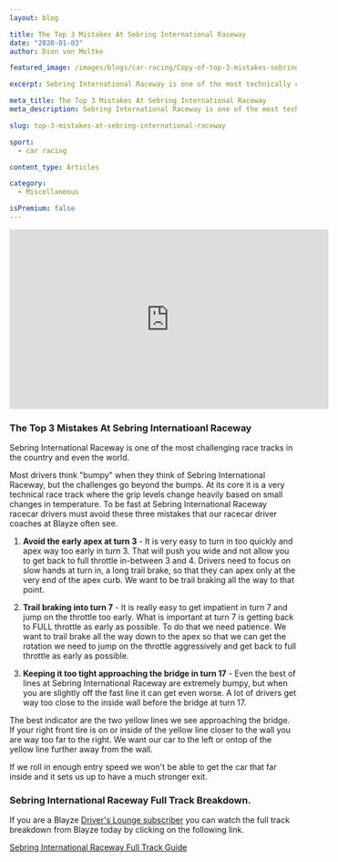 ```yaml
---
layout: blog

title: The Top 3 Mistakes At Sebring International Raceway
date: "2020-01-03"
author: Dion von Moltke

featured_image: /images/blogs/car-racing/Copy-of-top-3-mistakes-sebring-international-raceway-compressor.jpg

excerpt: Sebring International Raceway is one of the most technically challenging race tracks in the country.  The bumps at Sebring make the technical challenge of each corner even more complicated.  Here pro-racecar driver coach, Dion von Moltke breaks down the top 3 mistakes he sees at Sebring International Raceway.

meta_title: The Top 3 Mistakes At Sebring International Raceway
meta_description: Sebring International Raceway is one of the most technically challenging race tracks in the country.  The bumps at Sebring make the technical challenge of each corner even more complicated.  Here pro-racecar driver coach, Dion von Moltke breaks down the top 3 mistakes he sees at Sebring International Raceway.

slug: top-3-mistakes-at-sebring-international-raceway

sport:
  - car racing

content_type: Articles 

category:
  - Miscellaneous

isPremium: false
---
```


<iframe title="Blog iFrame" id="videoIframe" width="560" height="315" src="https://www.youtube.com/embed/U1ellMmVn1o" frameborder="0" allow="accelerometer; autoplay; encrypted-media; gyroscope; picture-in-picture" allowfullscreen></iframe>

### The Top 3 Mistakes At Sebring Internatioanl Raceway

Sebring International Raceway is one of the most challenging race tracks in the country and even the world.

Most drivers think "bumpy" when they think of Sebring International Raceway, but the challenges go beyond the bumps. At its core it is a very technical race track where the grip levels change heavily based on small changes in temperature. To be fast at Sebring International Raceway racecar drivers must avoid these three mistakes that our racecar driver coaches at Blayze often see.

1. **Avoid the early apex at turn 3** - It is very easy to turn in too quickly and apex way too early in turn 3. That will push you wide and not allow you to get back to full throttle in-between 3 and 4. Drivers need to focus on slow hands at turn in, a long trail brake, so that they can apex only at the very end of the apex curb. We want to be trail braking all the way to that point.

2) **Trail braking into turn 7** - It is really easy to get impatient in turn 7 and jump on the throttle too early. What is important at turn 7 is getting back to FULL throttle as early as possible. To do that we need patience. We want to trail brake all the way down to the apex so that we can get the rotation we need to jump on the throttle aggressively and get back to full throttle as early as possible.

3. **Keeping it too tight approaching the bridge in turn 17** - Even the best of lines at Sebring International Raceway are extremely bumpy, but when you are slightly off the fast line it can get even worse. A lot of drivers get way too close to the inside wall before the bridge at turn 17.

The best indicator are the two yellow lines we see approaching the bridge. If your right front tire is on or inside of the yellow line closer to the wall you are way too far to the right. We want our car to the left or ontop of the yellow line further away from the wall.

If we roll in enough entry speed we won't be able to get the car that far inside and it sets us up to have a much stronger exit.

### Sebring International Raceway Full Track Breakdown.

If you are a Blayze [Driver's Lounge subscriber](/premium-content/) you can watch the full track breakdown from Blayze today by clicking on the following link.

[Sebring International Raceway Full Track Guide](/blog/car-racing/sebring-international-raceway-the-official-racetrack-guide/)

